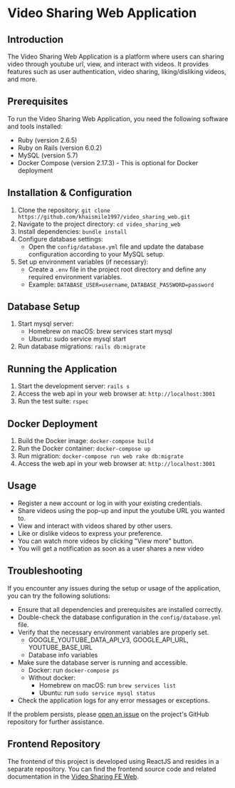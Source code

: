# Video Sharing Web Application

## Introduction
The Video Sharing Web Application is a platform where users can sharing video through youtube url, view, and interact with videos. It provides features such as user authentication, video sharing, liking/disliking videos, and more.

## Prerequisites
To run the Video Sharing Web Application, you need the following software and tools installed:

- Ruby (version 2.6.5)
- Ruby on Rails (version 6.0.2)
- MySQL (version 5.7)
- Docker Compose (version 2.17.3) - This is optional for Docker deployment

## Installation & Configuration
1. Clone the repository: `git clone https://github.com/khaismile1997/video_sharing_web.git`
2. Navigate to the project directory: `cd video_sharing_web`
3. Install dependencies: `bundle install`
4. Configure database settings:
   - Open the `config/database.yml` file and update the database configuration according to your MySQL setup.
5. Set up environment variables (if necessary):
   - Create a `.env` file in the project root directory and define any required environment variables.
   - Example: `DATABASE_USER=username`, `DATABASE_PASSWORD=password`

## Database Setup
1. Start mysql server:
   - Homebrew on macOS: brew services start mysql
   - Ubuntu: sudo service mysql start
2. Run database migrations: `rails db:migrate`

## Running the Application
1. Start the development server: `rails s`
2. Access the web api in your web browser at: `http://localhost:3001`
3. Run the test suite: `rspec`

## Docker Deployment
1. Build the Docker image: `docker-compose build`
2. Run the Docker container: `docker-compose up`
3. Run migration: `docker-compose run web rake db:migrate`
3. Access the web api in your web browser at: `http://localhost:3001`

## Usage
- Register a new account or log in with your existing credentials.
- Share videos using the pop-up and input the youtube URL you wanted to.
- View and interact with videos shared by other users.
- Like or dislike videos to express your preference.
- You can watch more videos by clicking "View more" button.
- You will get a notification as soon as a user shares a new video

## Troubleshooting
If you encounter any issues during the setup or usage of the application, you can try the following solutions:

- Ensure that all dependencies and prerequisites are installed correctly.
- Double-check the database configuration in the `config/database.yml` file.
- Verify that the necessary environment variables are properly set.
  - GOOGLE_YOUTUBE_DATA_API_V3, GOOGLE_API_URL, YOUTUBE_BASE_URL
  - Database info variables
- Make sure the database server is running and accessible.
  - Docker: run `docker-compose ps`
  - Without docker:
    - Homebrew on macOS: run `brew services list`
    - Ubuntu: run `sudo service mysql status`
- Check the application logs for any error messages or exceptions.

If the problem persists, please [open an issue](https://github.com/khaismile1997/video_sharing_web/issues) on the project's GitHub repository for further assistance.

## Frontend Repository

The frontend of this project is developed using ReactJS and resides in a separate repository. You can find the frontend source code and related documentation in the [Video Sharing FE Web](https://github.com/khaismile1997/video_sharing_fe_web).
